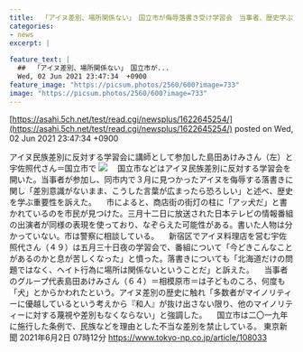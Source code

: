```yaml
---
title:  「アイヌ差別、場所関係ない」　国立市が侮辱落書き受け学習会　当事者、歴史学ぶ重要性訴え  
categories:
- news
excerpt: |
  
feature_text: |
  ##  「アイヌ差別、場所関係ない」　国立市が...
  Wed, 02 Jun 2021 23:47:34  +0900
feature_image: "https://picsum.photos/2560/600?image=733"
image: "https://picsum.photos/2560/600?image=733"
---
```


[https://asahi.5ch.net/test/read.cgi/newsplus/1622645254/](https://asahi.5ch.net/test/read.cgi/newsplus/1622645254/)
posted on Wed, 02 Jun 2021 23:47:34  +0900

<!--more-->

アイヌ民族差別に反対する学習会に講師として参加した島田あけみさん（左）と宇佐照代さん＝国立市で ![](https://static.tokyo-np.co.jp/image/article/size1/7/4/e/3/74e32e0505fd458778ea455a43381e5a_1.jpg) 　国立市などはアイヌ民族差別に反対する学習会を開いた。当事者が参加し、同市内で３月に見つかったアイヌを侮辱する落書きに関し「差別意識がないまま、こうした言葉が広まったら恐ろしい」と述べ、歴史を学ぶ重要性を訴えた。 　市によると、商店街の街灯の柱に「アッ犬だ」と書かれているのを市民が見つけた。三月十二日に放送された日本テレビの情報番組の出演者が同様の表現を使っており、なぞらえた可能性がある。書いた人物は分かっていない。市は警察に相談している。 　新宿区でアイヌ料理店を営む宇佐照代さん（４９）は五月三十日夜の学習会で、番組について「今どきこんなことがあるのかと息が苦しくなった」と憤った。落書きについても「北海道だけの問題ではなく、ヘイト行為に場所は関係ないということだ」と訴えた。 　当事者のグループ代表島田あけみさん（６４）＝相模原市＝は子どものころ、何度も「犬」とからかわれたという。アイヌ差別の歴史に触れ「多数者がマイノリティーに優越しているという考えから『和人』が抜け出さない限り、他のマイノリティーに対する蔑視や差別もなくならない」と強調した。 　国立市は二〇一九年に施行した条例で、民族などを理由とした不当な差別を禁止している。 東京新聞 2021年6月2日 07時12分 https://www.tokyo-np.co.jp/article/108033

